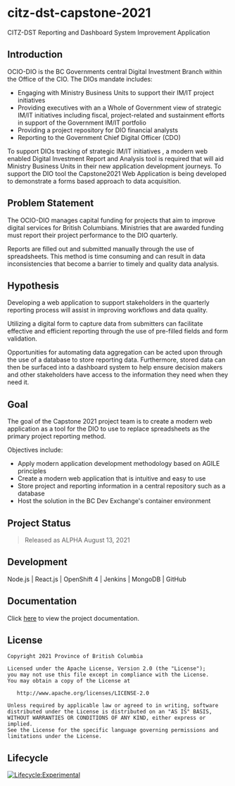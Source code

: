 # citz-dst-capstone-2021

CITZ-DST Reporting and Dashboard System Improvement Application

## Introduction

OCIO-DIO is the BC Governments central Digital Investment Branch within the Office of the CIO. The DIOs mandate includes:

- Engaging with Ministry Business Units to support their IM/IT project initiatives
- Providing executives with an a Whole of Government view of strategic IM/IT initiatives including fiscal, project-related and sustainment efforts in support of the Government IM/IT portfolio
- Providing a project repository for DIO financial analysts
- Reporting to the Government Chief Digital Officer (CDO)

To support DIOs tracking of strategic IM/IT initiatives , a modern web enabled Digital Investment Report and Analysis tool is required that will aid Ministry Business Units in their new application development journeys. To support the DIO tool the Capstone2021 Web Application is being developed to demonstrate a forms based approach to data acquisition.

## Problem Statement

The OCIO-DIO manages capital funding for projects that aim to improve digital services for British Columbians. Ministries that are awarded funding must report their project performance to the DIO quarterly.

Reports are filled out and submitted manually through the use of spreadsheets. This method is time consuming and can result in data inconsistencies that become a barrier to timely and quality data analysis.

## Hypothesis

Developing a web application to support stakeholders in the quarterly reporting process will assist in improving workflows and data quality.

Utilizing a digital form to capture data from submitters can facilitate effective and efficient reporting through the use of pre-filled fields and form validation. 

Opportunities for automating data aggregation can be acted upon through the use of a database to store reporting data. Furthermore, stored data can then be surfaced into a dashboard system to help ensure decision makers and other stakeholders have access to the information they need when they need it.

## Goal

The goal of the Capstone 2021 project team is to create a modern web application as a tool for the DIO to use to replace spreadsheets as the primary project reporting method.

Objectives include:

- Apply modern application development methodology based on AGILE principles
- Create a modern web application that is intuitive and easy to use
- Store project and reporting information in a central repository such as a database
- Host the solution in the BC Dev Exchange's container environment

## Project Status

> Released as ALPHA August 13, 2021

## Development

Node.js | React.js | OpenShift 4 | Jenkins | MongoDB | GitHub

## Documentation

Click [here](https://github.com/bcgov/citz-dst-capstone-2021/wiki) to view the project documentation.

## License

```
Copyright 2021 Province of British Columbia

Licensed under the Apache License, Version 2.0 (the "License");
you may not use this file except in compliance with the License.
You may obtain a copy of the License at

   http://www.apache.org/licenses/LICENSE-2.0

Unless required by applicable law or agreed to in writing, software
distributed under the License is distributed on an "AS IS" BASIS,
WITHOUT WARRANTIES OR CONDITIONS OF ANY KIND, either express or implied.
See the License for the specific language governing permissions and
limitations under the License.
```

## Lifecycle

[![Lifecycle:Experimental](https://img.shields.io/badge/Lifecycle-Experimental-339999)](https://github.com/bcgov/citz-dst-capstone-2021)

